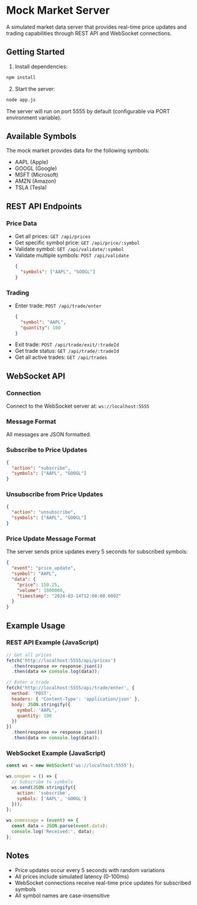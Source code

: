 # Mock Market Server

A simulated market data server that provides real-time price updates and trading capabilities through REST API and WebSocket connections.

## Getting Started

1. Install dependencies:
```bash
npm install
```

2. Start the server:
```bash
node app.js
```

The server will run on port 5555 by default (configurable via PORT environment variable).

## Available Symbols

The mock market provides data for the following symbols:
- AAPL (Apple)
- GOOGL (Google)
- MSFT (Microsoft)
- AMZN (Amazon)
- TSLA (Tesla)

## REST API Endpoints

### Price Data
- Get all prices: `GET /api/prices`
- Get specific symbol price: `GET /api/price/:symbol`
- Validate symbol: `GET /api/validate/:symbol`
- Validate multiple symbols: `POST /api/validate`
  ```json
  {
    "symbols": ["AAPL", "GOOGL"]
  }
  ```

### Trading
- Enter trade: `POST /api/trade/enter`
  ```json
  {
    "symbol": "AAPL",
    "quantity": 100
  }
  ```
- Exit trade: `POST /api/trade/exit/:tradeId`
- Get trade status: `GET /api/trade/:tradeId`
- Get all active trades: `GET /api/trades`

## WebSocket API

### Connection
Connect to the WebSocket server at: `ws://localhost:5555`

### Message Format
All messages are JSON formatted.

### Subscribe to Price Updates
```json
{
  "action": "subscribe",
  "symbols": ["AAPL", "GOOGL"]
}
```

### Unsubscribe from Price Updates
```json
{
  "action": "unsubscribe",
  "symbols": ["AAPL", "GOOGL"]
}
```

### Price Update Message Format
The server sends price updates every 5 seconds for subscribed symbols:
```json
{
  "event": "price_update",
  "symbol": "AAPL",
  "data": {
    "price": 150.25,
    "volume": 1000000,
    "timestamp": "2024-03-14T12:00:00.000Z"
  }
}
```

## Example Usage

### REST API Example (JavaScript)
```javascript
// Get all prices
fetch('http://localhost:5555/api/prices')
  .then(response => response.json())
  .then(data => console.log(data));

// Enter a trade
fetch('http://localhost:5555/api/trade/enter', {
  method: 'POST',
  headers: { 'Content-Type': 'application/json' },
  body: JSON.stringify({
    symbol: 'AAPL',
    quantity: 100
  })
})
  .then(response => response.json())
  .then(data => console.log(data));
```

### WebSocket Example (JavaScript)
```javascript
const ws = new WebSocket('ws://localhost:5555');

ws.onopen = () => {
  // Subscribe to symbols
  ws.send(JSON.stringify({
    action: 'subscribe',
    symbols: ['AAPL', 'GOOGL']
  }));
};

ws.onmessage = (event) => {
  const data = JSON.parse(event.data);
  console.log('Received:', data);
};
```

## Notes
- Price updates occur every 5 seconds with random variations
- All prices include simulated latency (0-100ms)
- WebSocket connections receive real-time price updates for subscribed symbols
- All symbol names are case-insensitive 